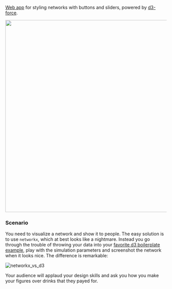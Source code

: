 [Web app](http://ulfaslak.dk/works/network_styling_with_d3/index.html) for
styling networks with buttons and sliders, powered by
[d3-force](https://github.com/d3/d3-force).

<p align="center"><img src="http://ulfaslak.dk/files/network_webapp_teaser.png" width=600></p>

### Scenario

You need to visualize a network and show it to people. The easy solution is to
use `networkx`, which at best looks like a nightmare. Instead you go through the
trouble of throwing your data into your
[favorite d3 boilerplate example](https://bl.ocks.org/mbostock/ad70335eeef6d167bc36fd3c04378048),
play with the simulation parameters and screenshot the network when it looks
nice. The difference is remarkable:

![networkx_vs_d3](http://ulfaslak.dk/files/ugly_not_ugly.png)

Your audience will applaud your design skills and ask you how you make your
figures over drinks that they payed for.
